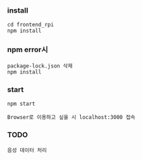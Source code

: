 ### install
    cd frontend_rpi
    npm install

### npm error시
    package-lock.json 삭제
    npm install

### start
    npm start

    Browser로 이용하고 싶을 시 localhost:3000 접속

### TODO
    음성 데이터 처리




